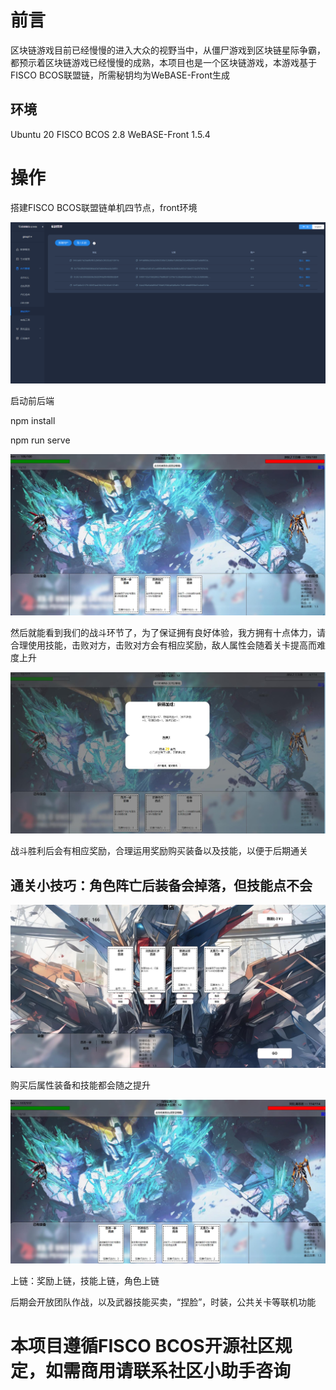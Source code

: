 # 前言

区块链游戏目前已经慢慢的进入大众的视野当中，从僵尸游戏到区块链星际争霸，都预示着区块链游戏已经慢慢的成熟，本项目也是一个区块链游戏，本游戏基于FISCO BCOS联盟链，所需秘钥均为WeBASE-Front生成

## 环境

Ubuntu 20
FISCO BCOS 2.8
WeBASE-Front 1.5.4

# 操作

搭建FISCO BCOS联盟链单机四节点，front环境

![](./img/合约用户界面.png)


启动前后端

npm install

npm run serve

![](./img/战斗界面.jpg)

然后就能看到我们的战斗环节了，为了保证拥有良好体验，我方拥有十点体力，请合理使用技能，击败对方，击败对方会有相应奖励，敌人属性会随着关卡提高而难度上升

![](img/战斗胜利界面.jpg)

战斗胜利后会有相应奖励，合理运用奖励购买装备以及技能，以便于后期通关
## 通关小技巧：角色阵亡后装备会掉落，但技能点不会

![](img/装备购买界面.jpg)


购买后属性装备和技能都会随之提升

![](img/购买装备升级战斗界面.jpg)


上链：奖励上链，技能上链，角色上链

后期会开放团队作战，以及武器技能买卖，“捏脸”，时装，公共关卡等联机功能

# 本项目遵循FISCO BCOS开源社区规定，如需商用请联系社区小助手咨询

